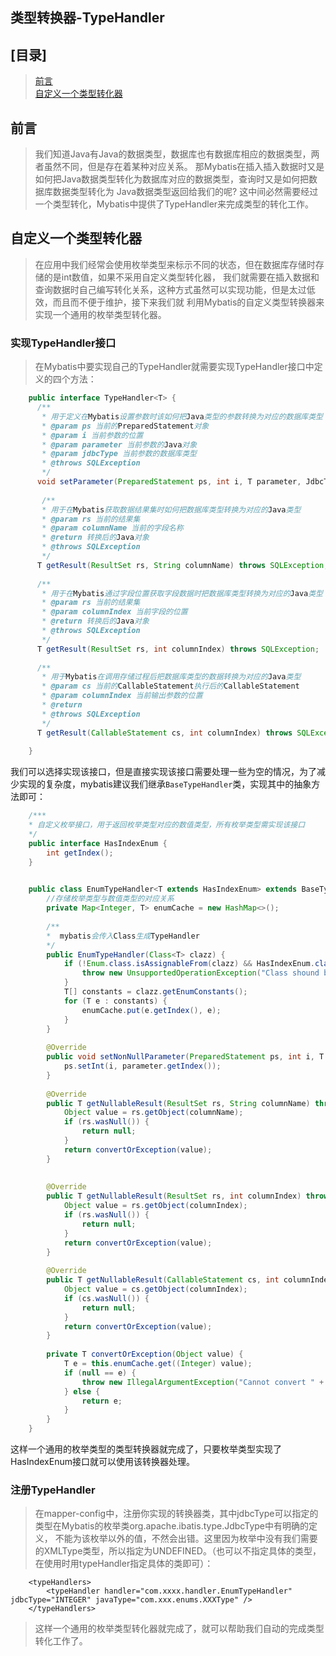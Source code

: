 类型转换器-TypeHandler
---------
## [目录]   
> [前言](#前言)   
> [自定义一个类型转化器](#自定义一个类型转化器)   


## 前言  

> 我们知道Java有Java的数据类型，数据库也有数据库相应的数据类型，两者虽然不同，但是存在着某种对应关系。
那Mybatis在插入插入数据时又是如何把Java数据类型转化为数据库对应的数据类型，查询时又是如何把数据库数据类型转化为
Java数据类型返回给我们的呢? 这中间必然需要经过一个类型转化，Mybatis中提供了TypeHandler来完成类型的转化工作。  

## 自定义一个类型转化器  

> 在应用中我们经常会使用枚举类型来标示不同的状态，但在数据库存储时存储的是int数值，如果不采用自定义类型转化器，
我们就需要在插入数据和查询数据时自己编写转化关系，这种方式虽然可以实现功能，但是太过低效，而且而不便于维护，接下来我们就
利用Mybatis的自定义类型转换器来实现一个通用的枚举类型转化器。  

### 实现TypeHandler接口  
> 在Mybatis中要实现自己的TypeHandler就需要实现TypeHandler接口中定义的四个方法：  
```java
    public interface TypeHandler<T> {
      /** 
       * 用于定义在Mybatis设置参数时该如何把Java类型的参数转换为对应的数据库类型 
       * @param ps 当前的PreparedStatement对象 
       * @param i 当前参数的位置 
       * @param parameter 当前参数的Java对象 
       * @param jdbcType 当前参数的数据库类型 
       * @throws SQLException 
       */  
      void setParameter(PreparedStatement ps, int i, T parameter, JdbcType jdbcType) throws SQLException;
    
       /** 
       * 用于在Mybatis获取数据结果集时如何把数据库类型转换为对应的Java类型 
       * @param rs 当前的结果集 
       * @param columnName 当前的字段名称 
       * @return 转换后的Java对象 
       * @throws SQLException 
       */  
      T getResult(ResultSet rs, String columnName) throws SQLException;
      
      /** 
       * 用于在Mybatis通过字段位置获取字段数据时把数据库类型转换为对应的Java类型 
       * @param rs 当前的结果集 
       * @param columnIndex 当前字段的位置 
       * @return 转换后的Java对象 
       * @throws SQLException 
       */  
      T getResult(ResultSet rs, int columnIndex) throws SQLException;
      
      /** 
       * 用于Mybatis在调用存储过程后把数据库类型的数据转换为对应的Java类型 
       * @param cs 当前的CallableStatement执行后的CallableStatement 
       * @param columnIndex 当前输出参数的位置 
       * @return 
       * @throws SQLException 
       */  
      T getResult(CallableStatement cs, int columnIndex) throws SQLException;
    
    }
```  
我们可以选择实现该接口，但是直接实现该接口需要处理一些为空的情况，为了减少实现的复杂度，mybatis建议我们继承``BaseTypeHandler``类，实现其中的抽象方法即可：  
```java
    /***
    * 自定义枚举接口，用于返回枚举类型对应的数值类型，所有枚举类型需实现该接口 
    */
    public interface HasIndexEnum {
        int getIndex();
    }
    

    public class EnumTypeHandler<T extends HasIndexEnum> extends BaseTypeHandler<T> {
        //存储枚举类型与数值类型的对应关系 
        private Map<Integer, T> enumCache = new HashMap<>();
    
        /**
        *  mybatis会传入Class生成TypeHandler
        */
        public EnumTypeHandler(Class<T> clazz) {
            if (!Enum.class.isAssignableFrom(clazz) && HasIndexEnum.class.isAssignableFrom(clazz)) {
                throw new UnsupportedOperationException("Class shound be enum and implements HasIndexEnum.class!");
            }
            T[] constants = clazz.getEnumConstants();
            for (T e : constants) {
                enumCache.put(e.getIndex(), e);
            }
        }
    
        @Override
        public void setNonNullParameter(PreparedStatement ps, int i, T parameter, JdbcType jdbcType) throws SQLException {
            ps.setInt(i, parameter.getIndex());
        }
    
        @Override
        public T getNullableResult(ResultSet rs, String columnName) throws SQLException {
            Object value = rs.getObject(columnName);
            if (rs.wasNull()) {
                return null;
            }
            return convertOrException(value);
        }
    
    
        @Override
        public T getNullableResult(ResultSet rs, int columnIndex) throws SQLException {
            Object value = rs.getObject(columnIndex);
            if (rs.wasNull()) {
                return null;
            }
            return convertOrException(value);
        }
    
        @Override
        public T getNullableResult(CallableStatement cs, int columnIndex) throws SQLException {
            Object value = cs.getObject(columnIndex);
            if (cs.wasNull()) {
                return null;
            }
            return convertOrException(value);
        }
    
        private T convertOrException(Object value) {
            T e = this.enumCache.get((Integer) value);
            if (null == e) {
                throw new IllegalArgumentException("Cannot convert " + value);
            } else {
                return e;
            }
        }
    }
```  
这样一个通用的枚举类型的类型转换器就完成了，只要枚举类型实现了HasIndexEnum接口就可以使用该转换器处理。  

### 注册TypeHandler
> 在mapper-config中，注册你实现的转换器类，其中jdbcType可以指定的类型在Mybatis的枚举类org.apache.ibatis.type.JdbcType中有明确的定义，
不能为该枚举以外的值，不然会出错。这里因为枚举中没有我们需要的XMLType类型，所以指定为UNDEFINED。（也可以不指定具体的类型，在使用时用typeHandler指定具体的类即可）：  
```
    <typeHandlers>
        <typeHandler handler="com.xxxx.handler.EnumTypeHandler" jdbcType="INTEGER" javaType="com.xxx.enums.XXXType" />
    </typeHandlers>
```  

> 这样一个通用的枚举类型转化器就完成了，就可以帮助我们自动的完成类型转化工作了。  
